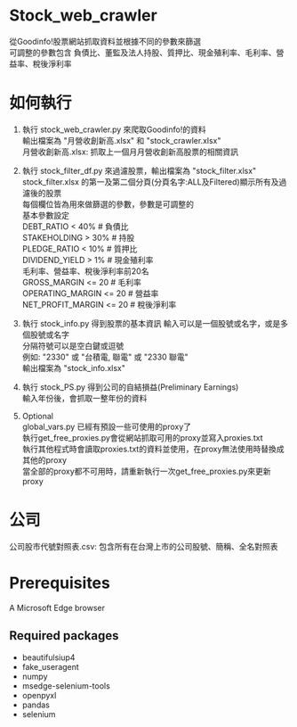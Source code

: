 # Stock_web_crawler
從Goodinfo!股票網站抓取資料並根據不同的參數來篩選  
可調整的參數包含 負債比、董監及法人持股、質押比、現金殖利率、毛利率、營益率、稅後淨利率

# 如何執行  
1. 執行 stock_web_crawler.py 來爬取Goodinfo!的資料  
輸出檔案為 "月營收創新高.xlsx" 和 "stock_crawler.xlsx"  
月營收創新高.xlsx: 抓取上一個月月營收創新高股票的相關資訊  

2. 執行 stock_filter_df.py 來過濾股票，輸出檔案為 "stock_filter.xlsx"  
stock_filter.xlsx 的第一及第二個分頁(分頁名字:ALL及Filtered)顯示所有及過濾後的股票  
每個欄位皆為用來做篩選的參數，參數是可調整的  
基本參數設定  
DEBT_RATIO < 40%        # 負債比  
STAKEHOLDING > 30%      # 持股  
PLEDGE_RATIO < 10%      # 質押比  
DIVIDEND_YIELD > 1%     # 現金殖利率  
毛利率、營益率、稅後淨利率前20名  
GROSS_MARGIN <= 20      # 毛利率  
OPERATING_MARGIN <= 20  # 營益率  
NET_PROFIT_MARGIN <= 20 # 稅後淨利率  

3. 執行 stock_info.py 得到股票的基本資訊
輸入可以是一個股號或名字，或是多個股號或名字  
分隔符號可以是空白鍵或逗號  
例如: "2330" 或 "台積電, 聯電" 或 "2330 聯電"  
輸出檔案為 "stock_info.xlsx"  

4. 執行 stock_PS.py 得到公司的自結損益(Preliminary Earnings)  
輸入年份後，會抓取一整年份的資料

5. Optional  
global_vars.py 已經有預設一些可使用的proxy了  
執行get_free_proxies.py會從網站抓取可用的proxy並寫入proxies.txt  
執行其他程式時會讀取proxies.txt的資料並使用，在proxy無法使用時替換成其他的proxy  
當全部的proxy都不可用時，請重新執行一次get_free_proxies.py來更新proxy

# 公司
公司股市代號對照表.csv: 包含所有在台灣上市的公司股號、簡稱、全名對照表

# Prerequisites
A Microsoft Edge browser  

## Required packages
* beautifulsiup4  
* fake_useragent  
* numpy  
* msedge-selenium-tools  
* openpyxl  
* pandas  
* selenium  
